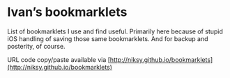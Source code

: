 # Ivan’s bookmarklets

List of bookmarklets I use and find useful. Primarily here because of stupid
iOS handling of saving those same bookmarklets. And for backup and posterity, of course.

URL code copy/paste available via [http://niksy.github.io/bookmarklets](http://niksy.github.io/bookmarklets)
